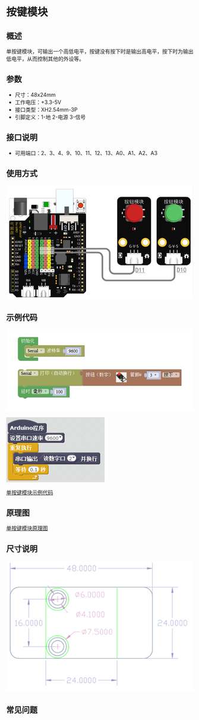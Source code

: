 # 按键模块

## 概述

单按键模块，可输出一个高低电平，按键没有按下时是输出高电平，按下时为输出低电平，从而控制其他的外设等。

## 参数

* 尺寸：48x24mm
* 工作电压：+3.3-5V
* 接口类型：XH2.54mm-3P
* 引脚定义：1-地 2-电源 3-信号

## 接口说明

* 可用端口：2、3、4、9、10、11、12、13、A0、A1、A2、A3

## 使用方式

![](../../.gitbook/assets/arduino-06.png)

## 示例代码
![](../../.gitbook/assets/arduino-73.png)

![](../../.gitbook/assets/arduino-51.png)

[单按键模块示例代码](http://www.haohaodada.com/show.php?id=955486)

## 原理图

[单按键模块原理图](https://github.com/Haohaodada-official/haohaodada-docs/blob/master/原理图/单按键.pdf)

## 尺寸说明

![](../../.gitbook/assets/arduino-01.png)

## 常见问题

